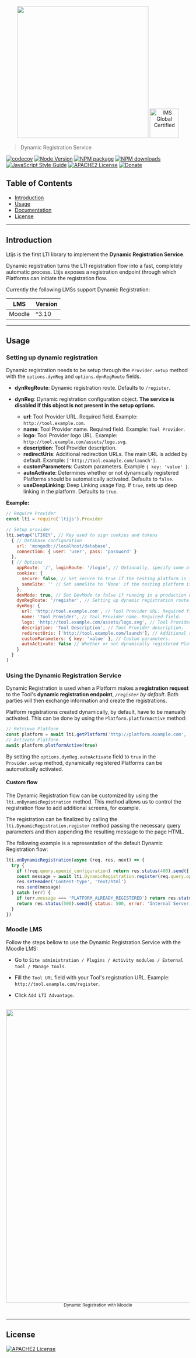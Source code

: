 

<div align="center">
	<br>
	<br>
	<a href="https://cvmcosta.github.io/ltijs"><img width="360" src="logo-300.svg"></img></a>
  <a href="https://site.imsglobal.org/certifications/coursekey/ltijs"​ target='_blank'><img width="80" src="https://www.imsglobal.org/sites/default/files/IMSconformancelogoREG.png" alt="IMS Global Certified" border="0"></img></a>
</div>


> Dynamic Registration Service


[![codecov](https://codecov.io/gh/Cvmcosta/ltijs/branch/master/graph/badge.svg)](https://codecov.io/gh/Cvmcosta/ltijs)
[![Node Version](https://img.shields.io/node/v/ltijs.svg)](https://www.npmjs.com/package/ltijs)
[![NPM package](https://img.shields.io/npm/v/ltijs.svg)](https://www.npmjs.com/package/ltijs)
[![NPM downloads](https://img.shields.io/npm/dm/ltijs)](https://www.npmjs.com/package/ltijs)
[![JavaScript Style Guide](https://img.shields.io/badge/code_style-standard-brightgreen.svg)](https://standardjs.com)
[![APACHE2 License](https://img.shields.io/github/license/cvmcosta/ltijs)](#LICENSE)
[![Donate](https://img.shields.io/badge/Donate-Buy%20me%20a%20coffe-blue)](https://www.buymeacoffee.com/UL5fBsi)

## Table of Contents

- [Introduction](#introduction)
- [Usage](#usage)
- [Documentation](#documentation)
- [License](#license)

---


## Introduction

Ltijs is the first LTI library to implement the **Dynamic Registration Service**. 

Dynamic registration turns the LTI registration flow into a fast, completely automatic process. Ltijs exposes a registration endpoint through which Platforms can initiate the registration flow.

Currently the following LMSs support Dynamic Registration:

| **LMS** | **Version** |
| ---- | ---|
| Moodle | ^3.10 |


---


## Usage


### Setting up dynamic registration

Dynamic registration needs to be setup through the `Provider.setup` method with the `options.dynReg` and `options.dynRegRoute` fields.

- **dynRegRoute**: Dynamic registration route. Defaults to `/register`.

- **dynReg**: Dynamic registration configuration object. **The service is disabled if this object is not present in the setup options.**
  - **url**: Tool Provider URL. Required field. Example: `http://tool.example.com`.
  - **name**: Tool Provider name. Required field. Example: `Tool Provider`.
  - **logo**: Tool Provider logo URL. Example: `http://tool.example.com/assets/logo.svg`.
  - **description**: Tool Provider description.
  - **redirectUris**: Additional redirection URLs. The main URL is added by default. Example: `['http://tool.example.com/launch']`.
  - **customParameters**: Custom parameters. Example `{ key: 'value' }`.
  - **autoActivate**: Determines whether or not dynamically registered Platforms should be automatically activated. Defaults to `false`.
  - **useDeepLinking**: Deep Linking usage flag. If `true`, sets up deep linking in the platform. Defaults to `true`.

**Example:**

``` javascript
// Require Provider 
const lti = require('ltijs').Provider

// Setup provider
lti.setup('LTIKEY', // Key used to sign cookies and tokens
  { // Database configuration
    url: 'mongodb://localhost/database',
    connection: { user: 'user', pass: 'password' }
  },
  { // Options
    appRoute: '/', loginRoute: '/login', // Optionally, specify some of the reserved routes
    cookies: {
      secure: false, // Set secure to true if the testing platform is in a different domain and https is being used
      sameSite: '' // Set sameSite to 'None' if the testing platform is in a different domain and https is being used
    },
    devMode: true, // Set DevMode to false if running in a production environment with https
    dynRegRoute: '/register', // Setting up dynamic registration route. Defaults to '/register'
    dynReg: {
      url: 'http://tool.example.com', // Tool Provider URL. Required field.
      name: 'Tool Provider', // Tool Provider name. Required field.
      logo: 'http://tool.example.com/assets/logo.svg', // Tool Provider logo URL.
      description: 'Tool Description', // Tool Provider description.
      redirectUris: ['http://tool.example.com/launch'], // Additional redirection URLs. The main URL is added by default.
      customParameters: { key: 'value' }, // Custom parameters.
      autoActivate: false // Whether or not dynamically registered Platforms should be automatically activated. Defaults to false.
    }
  }
)
```



### Using the Dynamic Registration Service

Dynamic Registration is used when a Platform makes a **registration request** to the Tool's **dynamic registration endpoint**, *`/register` by default*. Both parties will then exchange information and create the registrations.

Platform registrations created dynamically, by default, have to be manually activated. This can be done by using the `Platform.platformActive` method:


```javascript
// Retrieve Platform
const platform = await lti.getPlatform('http://platform.example.com', 'CLIENTID')
// Activate Platform
await platform.platformActive(true)
```

By setting the `options.dynReg.autoActivate` field to `true` in the `Provider.setup` method, dynamically registered Platforms can be automatically activated.

#### Custom flow

The Dynamic Registration flow can be customized by using the `lti.onDynamicRegistration` method. This method allows us to control the registration flow to add additional screens, for example.

The registration can be finalized by calling the `lti.DynamicRegistration.register` method passing the necessary query parameters and then appending the resulting message to the page HTML.

The following example is a representation of the default Dynamic Registration flow:

```javascript
lti.onDynamicRegistration(async (req, res, next) => {
  try {
    if (!req.query.openid_configuration) return res.status(400).send({ status: 400, error: 'Bad Request', details: { message: 'Missing parameter: "openid_configuration".' } })
    const message = await lti.DynamicRegistration.register(req.query.openid_configuration, req.query.registration_token)
    res.setHeader('Content-type', 'text/html')
    res.send(message)
  } catch (err) {
    if (err.message === 'PLATFORM_ALREADY_REGISTERED') return res.status(403).send({ status: 403, error: 'Forbidden', details: { message: 'Platform already registered.' } })
    return res.status(500).send({ status: 500, error: 'Internal Server Error', details: { message: err.message } })
  }
})
```


### Moodle LMS

Follow the steps bellow to use the Dynamic Registration Service with the Moodle LMS:

- Go to `Site administration / Plugins / Activity modules / External tool / Manage tools`.

- Fill the `Tool URL` field with your Tool's registration URL. Example: `http://tool.example.com/register`.

- Click `Add LTI Advantage`.

<div align="center">
  </br>
	<img width="800" src="dynreg_moodle.png"></img>
  <div><sub>Dynamic Registration with Moodle</sub></div>
  </br>
</div>



---

## License

[![APACHE2 License](https://img.shields.io/github/license/cvmcosta/ltijs)](LICENSE)
